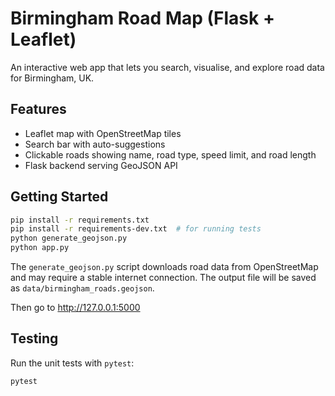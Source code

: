 # Birmingham Road Map (Flask + Leaflet)

An interactive web app that lets you search, visualise, and explore road data for Birmingham, UK.

## Features
- Leaflet map with OpenStreetMap tiles
- Search bar with auto-suggestions
- Clickable roads showing name, road type, speed limit, and road length
- Flask backend serving GeoJSON API

## Getting Started

```bash
pip install -r requirements.txt
pip install -r requirements-dev.txt  # for running tests
python generate_geojson.py
python app.py
```

The `generate_geojson.py` script downloads road data from OpenStreetMap and may require a stable
internet connection. The output file will be saved as `data/birmingham_roads.geojson`.

Then go to http://127.0.0.1:5000

## Testing

Run the unit tests with `pytest`:

```bash
pytest
```
